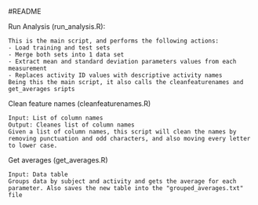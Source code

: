 #README


Run Analysis (run_analysis.R): 

	This is the main script, and performs the following actions:
	- Load training and test sets
	- Merge both sets into 1 data set
	- Extract mean and standard deviation parameters values from each measurement
	- Replaces activity ID values with descriptive activity names
	Being this the main script, it also calls the cleanfeaturenames and get_averages sripts
	
Clean feature names (cleanfeaturenames.R) 

	Input: List of column names
	Output: Cleanes list of column names
	Given a list of column names, this script will clean the names by removing punctuation and odd characters, and also moving every letter to lower case.

Get averages (get_averages.R)
	
	Input: Data table
	Groups data by subject and activity and gets the average for each parameter. Also saves the new table into the "grouped_averages.txt" file
	